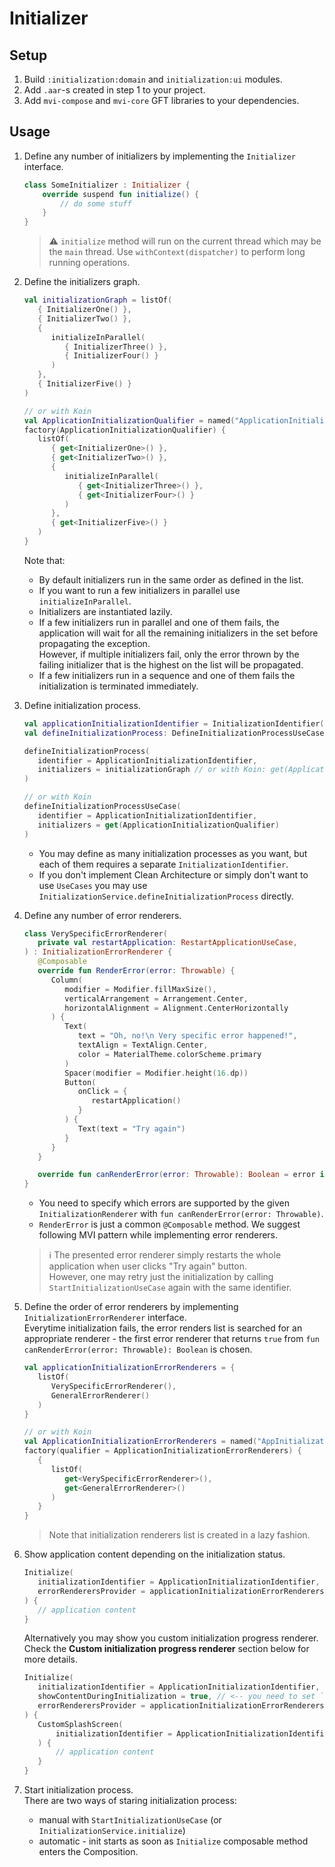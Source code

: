 # Initializer

## Setup
1. Build `:initialization:domain` and `initialization:ui` modules.
2. Add `.aar`-s created in step 1 to your project.
3. Add `mvi-compose` and `mvi-core` GFT libraries to your dependencies.  

## Usage

1. Define any number of initializers by implementing the `Initializer` interface.
   ```kotlin
   class SomeInitializer : Initializer {
       override suspend fun initialize() {
           // do some stuff
       }
   }
   ```
   > ⚠ `initialize` method will run on the current thread which may be the `main` thread. 
   > Use `withContext(dispatcher)` to perform long running operations.

2. Define the initializers graph.
   ```kotlin
   val initializationGraph = listOf(
      { InitializerOne() },
      { InitializerTwo() },
      {
         initializeInParallel(
            { InitializerThree() },
            { InitializerFour() }
         )
      },
      { InitializerFive() }
   )   

   // or with Koin
   val ApplicationInitializationQualifier = named("ApplicationInitializationQualifier")
   factory(ApplicationInitializationQualifier) {
      listOf(
         { get<InitializerOne>() },
         { get<InitializerTwo>() },
         {
            initializeInParallel(
               { get<InitializerThree>() },
               { get<InitializerFour>() }
            )
         },
         { get<InitializerFive>() }
      )
   }
   ```
   Note that:
   - By default initializers run in the same order as defined in the list.
   - If you want to run a few initializers in parallel use `initializeInParallel`.
   - Initializers are instantiated lazily.
   - If a few initializers run in parallel and one of them fails, 
     the application will wait for all the remaining initializers in the set before propagating the exception. 
     <br />However, if multiple initializers fail, only the error thrown by the failing initializer 
     that is the highest on the list will be propagated.
   - If a few initializers run in a sequence and one of them fails the initialization is terminated immediately.
    
3. Define initialization process.
   ```kotlin
   val applicationInitializationIdentifier = InitializationIdentifier("ApplicationInitializationIdentifier")
   val defineInitializationProcess: DefineInitializationProcessUseCase = ...
   
   defineInitializationProcess(
      identifier = ApplicationInitializationIdentifier,
      initializers = initializationGraph // or with Koin: get(ApplicationInitializationQualifier)
   )
   
   // or with Koin
   defineInitializationProcessUseCase(
      identifier = ApplicationInitializationIdentifier,
      initializers = get(ApplicationInitializationQualifier)
   )
   ```
   - You may define as many initialization processes as you want, but each of them requires a separate `InitializationIdentifier`.
   - If you don't implement Clean Architecture or simply don't want to use `UseCases` 
     you may use `InitializationService.defineInitializationProcess` directly.
4. Define any number of error renderers.
   ```kotlin
   class VerySpecificErrorRenderer(
      private val restartApplication: RestartApplicationUseCase,
   ) : InitializationErrorRenderer {
      @Composable
      override fun RenderError(error: Throwable) {
         Column(
            modifier = Modifier.fillMaxSize(),
            verticalArrangement = Arrangement.Center,
            horizontalAlignment = Alignment.CenterHorizontally
         ) {
            Text(
               text = "Oh, no!\n Very specific error happened!",
               textAlign = TextAlign.Center,
               color = MaterialTheme.colorScheme.primary
            )
            Spacer(modifier = Modifier.height(16.dp))
            Button(
               onClick = {
                  restartApplication()
               }
            ) {
               Text(text = "Try again") 
            } 
         }
      }
   
      override fun canRenderError(error: Throwable): Boolean = error is VerySpecificError
   }
   ```
   - You need to specify which errors are supported by the given `InitializationRenderer` with `fun canRenderError(error: Throwable)`.
   - `RenderError` is just a common `@Composable` method. We suggest following MVI pattern while implementing error renderers.
   > ℹ The presented error renderer simply restarts the whole application when user clicks "Try again" button.<br />
     However, one may retry just the initialization by calling `StartInitializationUseCase` again with the same identifier.
   
5. Define the order of error renderers by implementing `InitializationErrorRenderer` interface.<br />
   Everytime initialization fails, the error renders list is searched for an appropriate renderer -
   the first error renderer that returns `true` from `fun canRenderError(error: Throwable): Boolean` is chosen. 
   ```kotlin
   val applicationInitializationErrorRenderers = {
      listOf(
         VerySpecificErrorRenderer(),
         GeneralErrorRenderer()
      )
   }
   
   // or with Koin
   val ApplicationInitializationErrorRenderers = named("AppInitializationErrorRenderers")
   factory(qualifier = ApplicationInitializationErrorRenderers) {
      {
         listOf(
            get<VerySpecificErrorRenderer>(),
            get<GeneralErrorRenderer>()
         )
      }
   }
   ```
   > Note that initialization renderers list is created in a lazy fashion.
   
6. Show application content depending on the initialization status.
   ```kotlin
   Initialize(
      initializationIdentifier = ApplicationInitializationIdentifier,
      errorRenderersProvider = applicationInitializationErrorRenderers,
   ) {
      // application content
   }
   ```
   Alternatively you may show you custom initialization progress renderer. 
   Check the **Custom initialization progress renderer** section below for more details.
   ```kotlin 
   Initialize(
      initializationIdentifier = ApplicationInitializationIdentifier,
      showContentDuringInitialization = true, // <-- you need to set `showContentDuringInitialization` flag to true
      errorRenderersProvider = applicationInitializationErrorRenderers,
   ) {
      CustomSplashScreen(
          initializationIdentifier = ApplicationInitializationIdentifier
      ) {
          // application content
      }
   }
   ```
7. Start initialization process.<br />
   There are two ways of staring initialization process:
   - manual with `StartInitializationUseCase` (or `InitializationService.initialize`)
   - automatic - init starts as soon as `Initialize` composable method enters the Composition.
